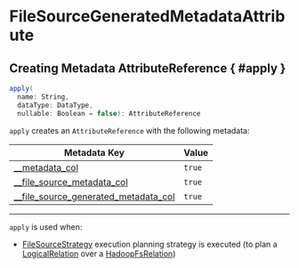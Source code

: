 # FileSourceGeneratedMetadataAttribute

## Creating Metadata AttributeReference { #apply }

```scala
apply(
  name: String,
  dataType: DataType,
  nullable: Boolean = false): AttributeReference
```

`apply` creates an `AttributeReference` with the following metadata:

Metadata Key | Value
-------------|------
 [__metadata_col](#METADATA_COL_ATTR_KEY) | `true`
 [__file_source_metadata_col](FileSourceMetadataAttribute.md#FILE_SOURCE_METADATA_COL_ATTR_KEY) | `true`
 [__file_source_generated_metadata_col](#FILE_SOURCE_GENERATED_METADATA_COL_ATTR_KEY) | `true`

---

`apply` is used when:

* [FileSourceStrategy](../execution-planning-strategies/FileSourceStrategy.md) execution planning strategy is executed (to plan a [LogicalRelation](../logical-operators/LogicalRelation.md) over a [HadoopFsRelation](../connectors/HadoopFsRelation.md))
